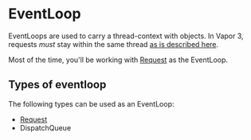 # EventLoop

EventLoops are used to carry a thread-context with objects. In Vapor 3, requests *must* stay within the same thread [as is described here](../concepts/async.md).

Most of the time, you'll be working with [Request](../http/request.md) as the EventLoop.

## Types of eventloop

The following types can be used as an EventLoop:

- [Request](../http/request.md)
- DispatchQueue
